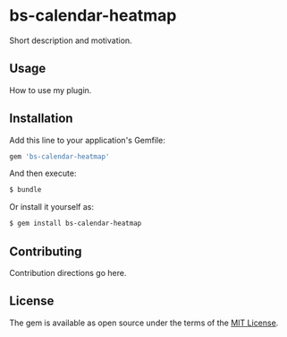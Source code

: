 # bs-calendar-heatmap
Short description and motivation.

## Usage
How to use my plugin.

## Installation
Add this line to your application's Gemfile:

```ruby
gem 'bs-calendar-heatmap'
```

And then execute:
```bash
$ bundle
```

Or install it yourself as:
```bash
$ gem install bs-calendar-heatmap
```

## Contributing
Contribution directions go here.

## License
The gem is available as open source under the terms of the [MIT License](https://opensource.org/licenses/MIT).
